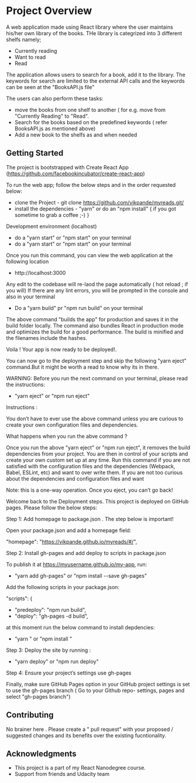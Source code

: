 # Project Overview

A web application made using React library where the user maintains his/her own library of the books. THe library is categrized into 3 different shelfs namely; 

* Currently reading
* Want to read
* Read

The application allows users to search for a book, add it to the library. The keywords for search are limited to the external API calls and the keywords can be seen at the "BooksAPI.js file"

The users can also perform these tasks:

* move the books from one shelf to another ( for e.g. move from "Currently Reading" to "Read". 
* Search for the books based on the predefined keywords ( refer BooksAPI.js as mentioned above)
* Add a new book to the shelfs as and when needed

## Getting Started

The project is bootstrapped with Create React App (https://github.com/facebookincubator/create-react-app)

To run the web app; follow the below steps and in the order requested below:
* clone the Project - git clone https://github.com/vikpande/myreads.git/  
* install the dependencies - "yarn" or do an "npm install" { if you got sometime to grab a coffee ;-) }

Development environment (localhost)

* do a "yarn start" or "npm start" on your terminal 
* do a "yarn start" or "npm start" on your terminal  

Once you run this command, you can view the web application at the following location 
 - http://localhost:3000 

Any edit to the codebase will re-laod the page automatically ( hot reload ; if you will) 
If there are any lint errors, you will be prompted in the console and also in your terminal

* Do a "yarn build" pr "npm run build" on your terminal 

The above command "builds the app" for production and saves it in the build folder locally.
The command also bundles React in production mode and optimizes the build for a good performance.
The build is minified and the filenames include the hashes.

Voila ! Your app is now ready to be deployed!. 

You can now go to the deployment step and skip the following "yarn eject" command.But it might be worth a read to know why its in there. 

WARNING: Before you run the next command on your terminal, please read the instructions:

*  "yarn eject" or "npm run eject"

Instructions :

You don’t have to ever use the above command unless you are curious to create your own configuration files and dependencies.

What happens when you run the abve command ?

Once you run the above "yarn eject" or "npm run eject", it removes the build dependencies from your project. You are then in control of your scripts and create your own custom set up at any time. Run this command if you are not satisfied with the configuration files and the dependencies (Webpack, Babel, ESLint, etc) and want to over write them. If you are not too curious about the dependencies and configuration files and want 
 
Note: this is a one-way operation. Once you eject, you can’t go back!

Welcome back to the Deployment steps. This project is deployed on GitHub pages. Please follow the below steps:

Step 1: Add homepage to package.json . The step below is important! 

Open your package.json and add a homepage field:

  "homepage": "https://vikpande.github.io/myreads/#/",

Step 2: Install gh-pages and add deploy to scripts in package.json

To publish it at https://myusername.github.io/my-app, run:

* "yarn add gh-pages" or "npm install --save gh-pages"

Add the following scripts in your package.json:

  "scripts": {
+   "predeploy": "npm run build",
+   "deploy": "gh-pages -d build",

at this moment run the below command to install depdencies: 

* "yarn " or "npm install "

Step 3: Deploy the site by running :

* "yarn deploy" or "npm run deploy"

Step 4: Ensure your project’s settings use gh-pages

Finally, make sure GitHub Pages option in your GitHub project settings is set to use the gh-pages branch
( Go to your Github repo- settings, pages and select "gh-pages branch")

## Contributing

No brainer here . Please create a " pull request" with your proposed / suggested changes and its benefits over the existing fucntionality. 


## Acknowledgments

* This project is a part of my React Nanodegree course. 
* Support from friends and Udacity team 